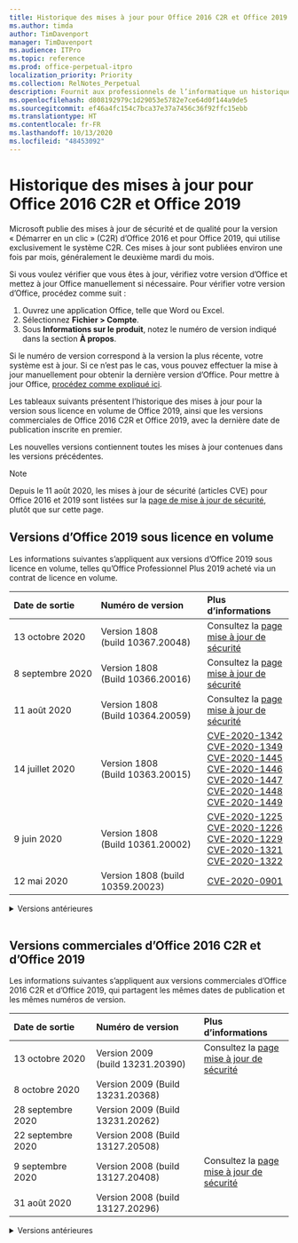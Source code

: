 ```yaml
---
title: Historique des mises à jour pour Office 2016 C2R et Office 2019
ms.author: timda
author: TimDavenport
manager: TimDavenport
ms.audience: ITPro
ms.topic: reference
ms.prod: office-perpetual-itpro
localization_priority: Priority
ms.collection: RelNotes_Perpetual
description: Fournit aux professionnels de l’informatique un historique des mises à jour pour les versions perpétuelles d’Office 2016 et 2019 qui utilisent la technologie « Démarrer en un clic » (C2R)
ms.openlocfilehash: d808192979c1d29053e5782e7ce64d0f144a9de5
ms.sourcegitcommit: ef46a4fc154c7bca37e37a7456c36f92ffc15ebb
ms.translationtype: HT
ms.contentlocale: fr-FR
ms.lasthandoff: 10/13/2020
ms.locfileid: "48453092"
---
```

# <a name="update-history-for-office-2016-c2r-and-office-2019"></a>Historique des mises à jour pour Office 2016 C2R et Office 2019

Microsoft publie des mises à jour de sécurité et de qualité pour la version « Démarrer en un clic » (C2R) d’Office 2016 et pour Office 2019, qui utilise exclusivement le système C2R. Ces mises à jour sont publiées environ une fois par mois, généralement le deuxième mardi du mois.

Si vous voulez vérifier que vous êtes à jour, vérifiez votre version d’Office et mettez à jour Office manuellement si nécessaire. Pour vérifier votre version d’Office, procédez comme suit :

  1.    Ouvrez une application Office, telle que Word ou Excel.
  2.    Sélectionnez **Fichier > Compte**.
  3.    Sous **Informations sur le produit**, notez le numéro de version indiqué dans la section **À propos**.

Si le numéro de version correspond à la version la plus récente, votre système est à jour. Si ce n’est pas le cas, vous pouvez effectuer la mise à jour manuellement pour obtenir la dernière version d’Office. Pour mettre à jour Office, [procédez comme expliqué ici](https://support.office.com/article/2ab296f3-7f03-43a2-8e50-46de917611c5).


Les tableaux suivants présentent l’historique des mises à jour pour la version sous licence en volume de Office 2019, ainsi que les versions commerciales de Office 2016 C2R et Office 2019, avec la dernière date de publication inscrite en premier.

Les nouvelles versions contiennent toutes les mises à jour contenues dans les versions précédentes.


 > [!NOTE]
> Depuis le 11 août 2020, les mises à jour de sécurité (articles CVE) pour Office 2016 et 2019 sont listées sur la [page de mise à jour de sécurité](https://docs.microsoft.com/officeupdates/microsoft365-apps-security-updates), plutôt que sur cette page. 


## <a name="volume-licensed-versions-of-office-2019"></a>Versions d’Office 2019 sous licence en volume
Les informations suivantes s’appliquent aux versions d’Office 2019 sous licence en volume, telles qu’Office Professionnel Plus 2019 acheté via un contrat de licence en volume.

[//]: # (NE PAS SUPPRIMER LE DÉBUT DU TABLEAU VL)


|**Date de sortie**|**Numéro de version**|**Plus d’informations**|
|:-----|:-----|:-----|
|13 octobre 2020|Version 1808 (build 10367.20048)|Consultez la [page mise à jour de sécurité](https://docs.microsoft.com/officeupdates/microsoft365-apps-security-updates)  |
|8 septembre 2020|Version 1808 (Build 10366.20016)|Consultez la [page mise à jour de sécurité](https://docs.microsoft.com/officeupdates/microsoft365-apps-security-updates) |
|11 août 2020|Version 1808 (Build 10364.20059)|Consultez la [page mise à jour de sécurité](https://docs.microsoft.com/officeupdates/microsoft365-apps-security-updates) |
|14 juillet 2020   |Version 1808 (Build 10363.20015)  |[CVE-2020-1342](https://portal.msrc.microsoft.com/fr-FR/security-guidance/advisory/CVE-2020-1342) <br/>[CVE-2020-1349](https://portal.msrc.microsoft.com/fr-FR/security-guidance/advisory/CVE-2020-1349) <br/>[CVE-2020-1445](https://portal.msrc.microsoft.com/fr-FR/security-guidance/advisory/CVE-2020-1445) <br/>[CVE-2020-1446](https://portal.msrc.microsoft.com/fr-FR/security-guidance/advisory/CVE-2020-1446) <br/>[CVE-2020-1447](https://portal.msrc.microsoft.com/fr-FR/security-guidance/advisory/CVE-2020-1447) <br/>[CVE-2020-1448](https://portal.msrc.microsoft.com/fr-FR/security-guidance/advisory/CVE-2020-1448) <br/>[CVE-2020-1449](https://portal.msrc.microsoft.com/fr-FR/security-guidance/advisory/CVE-2020-1449) <br/>|
|9 juin 2020   |Version 1808 (Build 10361.20002)  |[CVE-2020-1225](https://portal.msrc.microsoft.com/fr-FR/security-guidance/advisory/CVE-2020-1225) <br/> [CVE-2020-1226](https://portal.msrc.microsoft.com/fr-FR/security-guidance/advisory/CVE-2020-1226) <br/>[CVE-2020-1229](https://portal.msrc.microsoft.com/fr-FR/security-guidance/advisory/CVE-2020-1229) <br/>[CVE-2020-1321](https://portal.msrc.microsoft.com/fr-FR/security-guidance/advisory/CVE-2020-1321) <br/>[CVE-2020-1322](https://portal.msrc.microsoft.com/fr-FR/security-guidance/advisory/CVE-2020-1322) <br/>|
|12 mai 2020   |Version 1808 (build 10359.20023)  |[CVE-2020-0901](https://portal.msrc.microsoft.com/fr-FR/security-guidance/advisory/CVE-2020-0901) <br/> |


[//]: # (NE PAS SUPPRIMER LA FIN DU TABLEAU VL)

<details>
<summary>Versions antérieures</summary>
 

[//]: # (NE PAS SUPPRIMER LE DÉBUT DE L’ANCIEN TABLEAU VL)


|**Date de sortie**|**Numéro de version**|**Plus d’informations**|
|:-----|:-----|:-----|
|14 avril 2020   |Version 1808 (build 10358.20061)  |[CVE-2020-0760](https://portal.msrc.microsoft.com/fr-FR/security-guidance/advisory/CVE-2020-0760) <br/> [CVE-2020-0906](https://portal.msrc.microsoft.com/fr-FR/security-guidance/advisory/CVE-2020-0906) <br/> [CVE-2020-0961](https://portal.msrc.microsoft.com/fr-FR/security-guidance/advisory/CVE-2020-0961) <br/> [CVE-2020-0980](https://portal.msrc.microsoft.com/fr-FR/security-guidance/advisory/CVE-2020-0980) <br/>[CVE-2020-0991](https://portal.msrc.microsoft.com/fr-FR/security-guidance/advisory/CVE-2020-0991) <br/> |
|10 mars 2020   |Version 1808 (Build 10357.20081)  |[CVE-2020-0850](https://portal.msrc.microsoft.com/fr-FR/security-guidance/advisory/CVE-2020-0850) <br/> [CVE-2020-0852](https://portal.msrc.microsoft.com/fr-FR/security-guidance/advisory/CVE-2020-0852) <br/> [CVE-2020-0892](https://portal.msrc.microsoft.com/fr-FR/security-guidance/advisory/CVE-2020-0892) <br/>  |
|11 février 2020   |Version 1808 (build 10356.20006)  |[CVE-2020-0696](https://portal.msrc.microsoft.com/fr-FR/security-guidance/advisory/CVE-2020-0696) <br/> [CVE-2020-0759](https://portal.msrc.microsoft.com/fr-FR/security-guidance/advisory/CVE-2020-0759) <br/>  |


[//]: # (NE PAS SUPPRIMER LA FIN DE L’ANCIEN TABLEAU VL)

</details>


<br/>

## <a name="retail-versions-of-office-2016-c2r-and-office-2019"></a>Versions commerciales d’Office 2016 C2R et d’Office 2019
Les informations suivantes s’appliquent aux versions commerciales d’Office 2016 C2R et d’Office 2019, qui partagent les mêmes dates de publication et les mêmes numéros de version.

[//]: # (NE PAS SUPPRIMER LE DÉBUT DU TABLEAU DE VENTE AU DÉTAIL)


|**Date de sortie**|**Numéro de version**|**Plus d’informations**|
|:-----|:-----|:-----|
|13 octobre 2020|Version 2009 (build 13231.20390)|Consultez la [page mise à jour de sécurité](https://docs.microsoft.com/officeupdates/microsoft365-apps-security-updates)  |
|8 octobre 2020|Version 2009 (Build 13231.20368)| |
|28 septembre 2020|Version 2009 (Build 13231.20262)| |
|22 septembre 2020|Version 2008 (Build 13127.20508)| |
|9 septembre 2020|Version 2008 (build 13127.20408)|Consultez la [page mise à jour de sécurité](https://docs.microsoft.com/officeupdates/microsoft365-apps-security-updates) |
|31 août 2020|Version 2008 (build 13127.20296)| |


[//]: # (NE PAS SUPPRIMER LA FIN DU TABLEAU DE VENTE AU DÉTAIL)

<details>
<summary>Versions antérieures</summary>
 

[//]: # (NE PAS SUPPRIMER LE DÉBUT DE L’ANCIEN TABLEAU DE VENTE AU DÉTAIL)


|**Date de sortie**|**Numéro de version**|**Plus d’informations**|
|:-----|:-----|:-----|
|25 août 2020|Version 2007 (Build 13029.20460)| |
|11 août 2020|Version 2007 (Build 13029.20344)|Consultez la [page mise à jour de sécurité](https://docs.microsoft.com/officeupdates/microsoft365-apps-security-updates) |
|30 juillet 2020|Version 2007 (build 13029.20308)  |Diverses résolutions de bogues et de performances.  <br/>  |
|28 juillet 2020|Version 2006 (Build 13001.20498)  |Diverses résolutions de bogues et de performances.  <br/>  |
|14 juillet 2020|Version 2006 (Build 13001.20384)  |[CVE-2020-1342](https://portal.msrc.microsoft.com/fr-FR/security-guidance/advisory/CVE-2020-1342) <br/>[CVE-2020-1349](https://portal.msrc.microsoft.com/fr-FR/security-guidance/advisory/CVE-2020-1349) <br/>[CVE-2020-1445](https://portal.msrc.microsoft.com/fr-FR/security-guidance/advisory/CVE-2020-1445) <br/>[CVE-2020-1446](https://portal.msrc.microsoft.com/fr-FR/security-guidance/advisory/CVE-2020-1446) <br/>[CVE-2020-1447](https://portal.msrc.microsoft.com/fr-FR/security-guidance/advisory/CVE-2020-1447) <br/>[CVE-2020-1449](https://portal.msrc.microsoft.com/fr-FR/security-guidance/advisory/CVE-2020-1449) <br/>[CVE-2020-1458](https://portal.msrc.microsoft.com/fr-FR/security-guidance/advisory/CVE-2020-1458) <br/>|
|30 juin 2020|Version 2006 (Build 13001.20266)  |Diverses résolutions de bogues et de performances.  <br/>  |
|24 juin 2020|Version 2005 (Build 12827.20470)  |Diverses résolutions de bogues et de performances.  <br/>  |
|09 juin 2020|Version 2005 (Build 12827.20336)  |[CVE-2020-1225](https://portal.msrc.microsoft.com/fr-FR/security-guidance/advisory/CVE-2020-1225)  <br/> [CVE-2020-1226](https://portal.msrc.microsoft.com/fr-FR/security-guidance/advisory/CVE-2020-1226)  <br/> [CVE-2020-1229](https://portal.msrc.microsoft.com/fr-FR/security-guidance/advisory/CVE-2020-1229)  <br/> [CVE-2020-1321](https://portal.msrc.microsoft.com/fr-FR/security-guidance/advisory/CVE-2020-1321)  <br/> [CVE-2020-1322](https://portal.msrc.microsoft.com/fr-FR/security-guidance/advisory/CVE-2020-1322)  <br/>|
|02 juin 2020|Version 2005 (Build 12827.20268)  |Diverses résolutions de bogues et de performances.  <br/>  |
|21 Mai 2020|Version 2004 (Build 12730.20352)  |Diverses résolutions de bogues et de performances.  <br/>  |
|12 mai 2020|Version 2004 (build 12730.20270)  |[CVE-2020-0901](https://portal.msrc.microsoft.com/fr-FR/security-guidance/advisory/CVE-2020-0901)  <br/>  |
|4 mai 2020|Version 2004 (Build 12730.20250)  |[Lien](https://support.microsoft.com/office/excel-word-powerpoint-file-becomes-corrupt-when-opening-a-file-that-contains-a-vba-project-or-after-enabling-a-macro-in-an-open-file-ad6ee6ca-db23-4614-a403-282821eb99f6?ui=en-us&rs=en-us&ad=us)<br/>  |
|29 avril 2020|Version 2004 (Build 12730.20236)  |Diverses résolutions de bogues et de performances. <br/>  |
|15 avril 2020|Version 2003 (build 12624.20466)  |Diverses résolutions de bogues et de performances. <br/>  |
|14 avril 2020|Version 2003 (build 12624.20442)  |[CVE-2020-0760](https://portal.msrc.microsoft.com/fr-FR/security-guidance/advisory/CVE-2020-0760) <br/> [CVE-2020-0906](https://portal.msrc.microsoft.com/fr-FR/security-guidance/advisory/CVE-2020-0906) <br/> [CVE-2020-0961](https://portal.msrc.microsoft.com/fr-FR/security-guidance/advisory/CVE-2020-0961) <br/> [CVE-2020-0979](https://portal.msrc.microsoft.com/fr-FR/security-guidance/advisory/CVE-2020-0979) <br/> [CVE-2020-0980](https://portal.msrc.microsoft.com/fr-FR/security-guidance/advisory/CVE-2020-0980) <br/>[CVE-2020-0991](https://portal.msrc.microsoft.com/fr-FR/security-guidance/advisory/CVE-2020-0991) <br/> |
|31 mars 2020|Version 2003 (build 12624.20382)  |Diverses résolutions de bogues et de performances. <br/>  |
|25 mars 2020|Version 2003 (Build 12624.20320)  |Divers correctifs de bogues et de performances. <br/>  |
|10 mars 2020|Version 2002 (Build 12527.20278)  |[CVE-2020-0850](https://portal.msrc.microsoft.com/fr-FR/security-guidance/advisory/CVE-2020-0850) <br/> [CVE-2020-0851](https://portal.msrc.microsoft.com/fr-FR/security-guidance/advisory/CVE-2020-0851) <br/> [CVE-2020-0855](https://portal.msrc.microsoft.com/fr-FR/security-guidance/advisory/CVE-2020-0855) <br/> [CVE-2020-0892](https://portal.msrc.microsoft.com/fr-FR/security-guidance/advisory/CVE-2020-0892) <br/>  |
|1er mars 2020   |Version 2002 (Build 12527.20242)  |Corrige un problème qui empêchait les applications tierces d’envoyer des e-mails depuis Outlook. <br/>  |


[//]: # (NE PAS SUPPRIMER LA FIN DE L’ANCIEN TABLEAU DE VENTE AU DÉTAIL)


</details>






